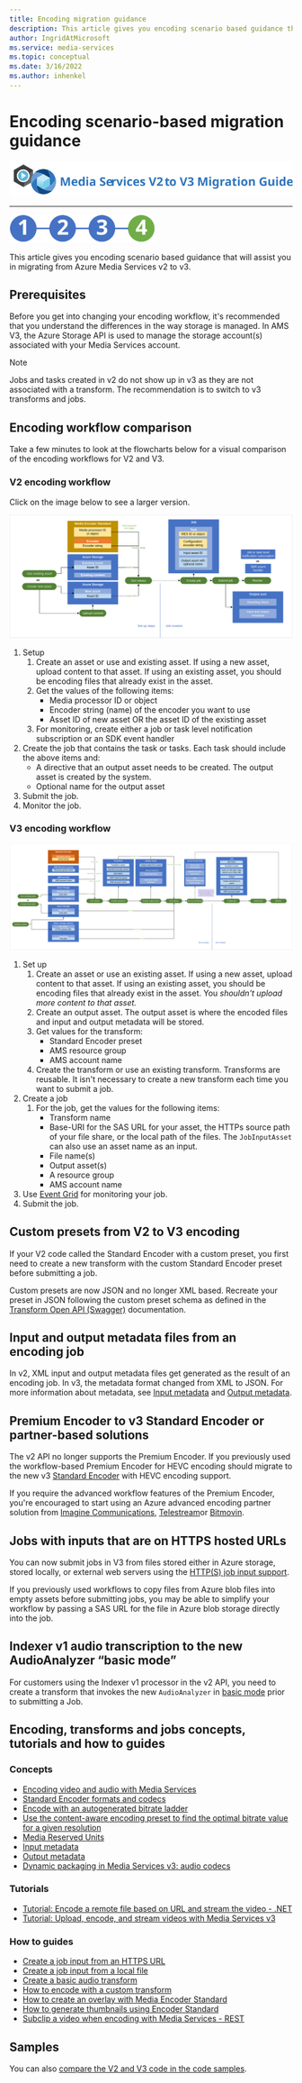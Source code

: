 ```yaml
---
title: Encoding migration guidance
description: This article gives you encoding scenario based guidance that will assist you in migrating from Azure Media Services v2 to v3.
author: IngridAtMicrosoft
ms.service: media-services
ms.topic: conceptual
ms.date: 3/16/2022
ms.author: inhenkel
---
```


# Encoding scenario-based migration guidance

![migration guide logo](./media/migration-guide/azure-media-services-logo-migration-guide.svg)

<hr color="#5ea0ef" size="10">

![migration steps 2](./media/migration-guide/steps-4.svg)

This article gives you encoding scenario based guidance that will assist you in migrating from Azure Media Services v2 to v3.

## Prerequisites

Before you get into changing your encoding workflow, it's recommended that you understand the differences in the way storage is managed.  In AMS V3, the Azure Storage API is used to manage the storage account(s) associated with your Media Services account.

> [!NOTE]
> Jobs and tasks created in v2 do not show up in v3 as they are not associated with a transform. The recommendation is to switch to v3 transforms and jobs.

## Encoding workflow comparison

Take a few minutes to look at the flowcharts below for a visual comparison of the encoding workflows for V2 and V3.

### V2 encoding workflow

Click on the image below to see a larger version.

[![Encoding workflow for V2](./media/migration-guide/V2-pretty.svg) ](./media/migration-guide/V2-pretty.svg#lightbox)

1. Setup
    1. Create an asset or use and existing asset. If using a new asset, upload content to that asset. If using an existing asset, you should be encoding files that already exist in the asset.
    2. Get the values of the following  items:
        - Media processor ID or object
        - Encoder string (name) of the encoder you want to use
        - Asset ID of new asset OR the asset ID of the existing asset
    3. For monitoring, create either a job or task level notification subscription or an SDK event handler
2. Create the job that contains the task or tasks. Each task should include the above items and:
    - A directive that an output asset needs to be created.  The output asset is created by the system.
    - Optional name for the output asset
3. Submit the job.
4. Monitor the job.

### V3 encoding workflow

[![Encoding workflow for V3](./media/migration-guide/V3-pretty.svg)](./media/migration-guide/V3-pretty.svg#lightbox)

1. Set up
    1. Create an asset or use an existing asset. If using a new asset, upload content to that asset. If using an existing asset, you should be encoding files that already exist in the asset. You *shouldn't upload more content to that asset.*
    1. Create an output asset.  The output asset is where the encoded files and input and output metadata will be stored.
    1. Get values for the transform:
        - Standard Encoder preset
        - AMS resource group
        - AMS account name
    1. Create the transform or use an existing transform.  Transforms are reusable. It isn't necessary to create a new transform each time you want to submit a job.
1. Create a job
    1. For the job, get the values for the following items:
        - Transform name
        - Base-URI for the SAS URL for your asset, the HTTPs source path of your file share, or the local path of the files. The `JobInputAsset` can also use an asset name as an input.
        - File name(s)
        - Output asset(s)
        - A resource group
        - AMS account name  
1. Use [Event Grid](monitoring/monitor-events-portal-how-to.md) for monitoring your job.
1. Submit the job.

## Custom presets from V2 to V3 encoding

If your V2 code called the Standard Encoder with a custom preset, you first need to create a new transform with the custom Standard Encoder preset before submitting a job.

Custom presets are now JSON and no longer XML based. Recreate your preset in JSON following the custom preset schema as defined in the [Transform Open API (Swagger)](https://github.com/Azure/azure-rest-api-specs/blob/master/specification/mediaservices/resource-manager/Microsoft.Media/stable/2020-05-01/examples/transforms-create.json) documentation.

## Input and output metadata files from an encoding job

In v2, XML input and output metadata files get generated as the result of an encoding job. In v3, the metadata format changed from XML to JSON. For more information about metadata, see [Input metadata](input-metadata-schema.md) and [Output metadata](output-metadata-schema.md).

## Premium Encoder to v3 Standard Encoder or partner-based solutions

The v2 API no longer supports the Premium Encoder. If you previously used the workflow-based Premium Encoder for HEVC encoding should migrate to the new v3 [Standard Encoder](encode-media-encoder-standard-formats-reference.md) with HEVC encoding support.

If you require the advanced workflow features of the Premium Encoder, you're encouraged to start using an Azure advanced encoding partner solution from [Imagine Communications](https://imaginecommunications.com), [Telestream](https://www.telestream.net)or [Bitmovin](https://bitmovin.com).

## Jobs with inputs that are on HTTPS hosted URLs

You can now submit jobs in V3 from files stored either in Azure storage, stored locally, or external web servers using the [HTTP(S) job input support](job-input-from-http-how-to.md).

If you previously used workflows to copy files from Azure blob files into empty assets before submitting jobs, you may be able to simplify your workflow by passing a SAS URL for the file in Azure blob storage directly into the job.

## Indexer v1 audio transcription to the new AudioAnalyzer “basic mode”

For customers using the Indexer v1 processor in the v2 API, you need to create a transform that invokes the new `AudioAnalyzer` in [basic mode](transform-create-basic-audio-how-to.md) prior to submitting a Job.

## Encoding, transforms and jobs concepts, tutorials and how to guides

### Concepts

- [Encoding video and audio with Media Services](encode-concept.md)
- [Standard Encoder formats and codecs](encode-media-encoder-standard-formats-reference.md)
- [Encode with an autogenerated bitrate ladder](encode-autogen-bitrate-ladder.md)
- [Use the content-aware encoding preset to find the optimal bitrate value for a given resolution](encode-content-aware-concept.md)
- [Media Reserved Units](concept-media-reserved-units.md)
- [Input metadata](input-metadata-schema.md)
- [Output metadata](output-metadata-schema.md)
- [Dynamic packaging in Media Services v3: audio codecs](encode-dynamic-packaging-concept.md#audio-codecs-supported-by-dynamic-packaging)

### Tutorials

- [Tutorial: Encode a remote file based on URL and stream the video - .NET](stream-files-dotnet-quickstart.md)
- [Tutorial: Upload, encode, and stream videos with Media Services v3](stream-files-tutorial-with-api.md)

### How to guides

- [Create a job input from an HTTPS URL](job-input-from-http-how-to.md)
- [Create a job input from a local file](job-input-from-local-file-how-to.md)
- [Create a basic audio transform](transform-create-basic-audio-how-to.md)
- [How to encode with a custom transform](transform-custom-transform-how-to.md)
- [How to create an overlay with Media Encoder Standard](transform-create-overlay-how-to.md)
- [How to generate thumbnails using Encoder Standard](transform-generate-thumbnails-how-to.md)
- [Subclip a video when encoding with Media Services - REST](transform-subclip-video-how-to.md)

## Samples

You can also [compare the V2 and V3 code in the code samples](migrate-v-2-v-3-migration-samples.md).
